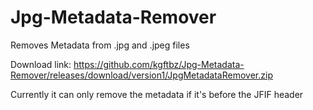 # Jpg-Metadata-Remover
Removes Metadata from .jpg and .jpeg files

Download link: https://github.com/kgftbz/Jpg-Metadata-Remover/releases/download/version1/JpgMetadataRemover.zip


Currently it can only remove the metadata if it's before the JFIF header
